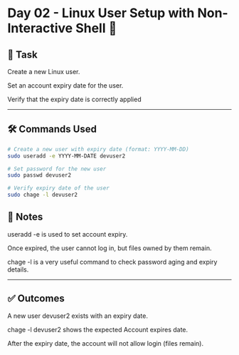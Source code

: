 # Day 02 - Linux User Setup with Non-Interactive Shell 👤

## 📌 Task
Create a new Linux user.

Set an account expiry date for the user.

Verify that the expiry date is correctly applied

---

## 🛠 Commands Used
```bash
# Create a new user with expiry date (format: YYYY-MM-DD)
sudo useradd -e YYYY-MM-DATE devuser2

# Set password for the new user
sudo passwd devuser2

# Verify expiry date of the user
sudo chage -l devuser2
```

## 📝 Notes
useradd -e <date> is used to set account expiry.
 
Once expired, the user cannot log in, but files owned by them remain.
 
chage -l <username> is a very useful command to check password aging and expiry details.
 

---

## ✅ Outcomes
A new user devuser2 exists with an expiry date.

chage -l devuser2 shows the expected Account expires date.

After the expiry date, the account will not allow login (files remain).  
